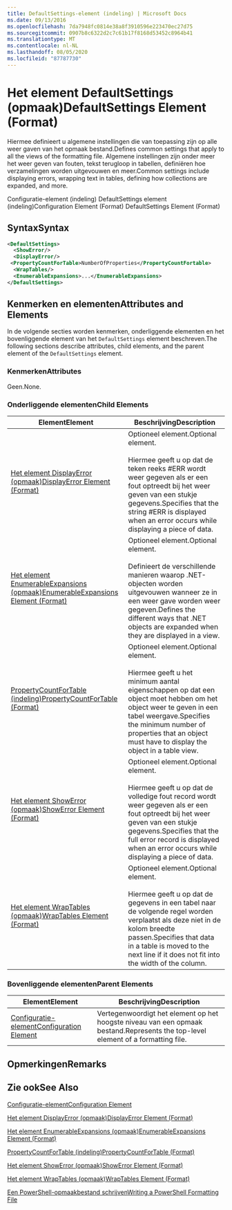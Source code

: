 ```yaml
---
title: DefaultSettings-element (indeling) | Microsoft Docs
ms.date: 09/13/2016
ms.openlocfilehash: 7da7948fc0814e38a8f3910596e223470ec27d75
ms.sourcegitcommit: 0907b8c6322d2c7c61b17f8168d53452c8964b41
ms.translationtype: MT
ms.contentlocale: nl-NL
ms.lasthandoff: 08/05/2020
ms.locfileid: "87787730"
---
```

# <a name="defaultsettings-element-format"></a><span data-ttu-id="38487-102">Het element DefaultSettings (opmaak)</span><span class="sxs-lookup"><span data-stu-id="38487-102">DefaultSettings Element (Format)</span></span>

<span data-ttu-id="38487-103">Hiermee definieert u algemene instellingen die van toepassing zijn op alle weer gaven van het opmaak bestand.</span><span class="sxs-lookup"><span data-stu-id="38487-103">Defines common settings that apply to all the views of the formatting file.</span></span> <span data-ttu-id="38487-104">Algemene instellingen zijn onder meer het weer geven van fouten, tekst terugloop in tabellen, definiëren hoe verzamelingen worden uitgevouwen en meer.</span><span class="sxs-lookup"><span data-stu-id="38487-104">Common settings include displaying errors, wrapping text in tables, defining how collections are expanded, and more.</span></span>

<span data-ttu-id="38487-105">Configuratie-element (indeling) DefaultSettings element (indeling)</span><span class="sxs-lookup"><span data-stu-id="38487-105">Configuration Element (Format) DefaultSettings Element (Format)</span></span>

## <a name="syntax"></a><span data-ttu-id="38487-106">Syntax</span><span class="sxs-lookup"><span data-stu-id="38487-106">Syntax</span></span>

```xml
<DefaultSettings>
  <ShowError/>
  <DisplayError/>
 <PropertyCountForTable>NumberOfProperties</PropertyCountFortable>
  <WrapTables/>
  <EnumerableExpansions>...</EnumerableExpansions>
</DefaultSettings>
```

## <a name="attributes-and-elements"></a><span data-ttu-id="38487-107">Kenmerken en elementen</span><span class="sxs-lookup"><span data-stu-id="38487-107">Attributes and Elements</span></span>

<span data-ttu-id="38487-108">In de volgende secties worden kenmerken, onderliggende elementen en het bovenliggende element van het `DefaultSettings` element beschreven.</span><span class="sxs-lookup"><span data-stu-id="38487-108">The following sections describe attributes, child elements, and the parent element of the `DefaultSettings` element.</span></span>

### <a name="attributes"></a><span data-ttu-id="38487-109">Kenmerken</span><span class="sxs-lookup"><span data-stu-id="38487-109">Attributes</span></span>

<span data-ttu-id="38487-110">Geen.</span><span class="sxs-lookup"><span data-stu-id="38487-110">None.</span></span>

### <a name="child-elements"></a><span data-ttu-id="38487-111">Onderliggende elementen</span><span class="sxs-lookup"><span data-stu-id="38487-111">Child Elements</span></span>

|<span data-ttu-id="38487-112">Element</span><span class="sxs-lookup"><span data-stu-id="38487-112">Element</span></span>|<span data-ttu-id="38487-113">Beschrijving</span><span class="sxs-lookup"><span data-stu-id="38487-113">Description</span></span>|
|-------------|-----------------|
|[<span data-ttu-id="38487-114">Het element DisplayError (opmaak)</span><span class="sxs-lookup"><span data-stu-id="38487-114">DisplayError Element (Format)</span></span>](./displayerror-element-format.md)|<span data-ttu-id="38487-115">Optioneel element.</span><span class="sxs-lookup"><span data-stu-id="38487-115">Optional element.</span></span><br /><br /> <span data-ttu-id="38487-116">Hiermee geeft u op dat de teken reeks #ERR wordt weer gegeven als er een fout optreedt bij het weer geven van een stukje gegevens.</span><span class="sxs-lookup"><span data-stu-id="38487-116">Specifies that the string #ERR is displayed when an error occurs while displaying a piece of data.</span></span>|
|[<span data-ttu-id="38487-117">Het element EnumerableExpansions (opmaak)</span><span class="sxs-lookup"><span data-stu-id="38487-117">EnumerableExpansions Element (Format)</span></span>](./enumerableexpansions-element-format.md)|<span data-ttu-id="38487-118">Optioneel element.</span><span class="sxs-lookup"><span data-stu-id="38487-118">Optional element.</span></span><br /><br /> <span data-ttu-id="38487-119">Definieert de verschillende manieren waarop .NET-objecten worden uitgevouwen wanneer ze in een weer gave worden weer gegeven.</span><span class="sxs-lookup"><span data-stu-id="38487-119">Defines the different ways that .NET objects are expanded when they are displayed in a view.</span></span>|
|[<span data-ttu-id="38487-120">PropertyCountForTable (indeling)</span><span class="sxs-lookup"><span data-stu-id="38487-120">PropertyCountForTable (Format)</span></span>](./propertycountfortable-element-format.md)|<span data-ttu-id="38487-121">Optioneel element.</span><span class="sxs-lookup"><span data-stu-id="38487-121">Optional element.</span></span><br /><br /> <span data-ttu-id="38487-122">Hiermee geeft u het minimum aantal eigenschappen op dat een object moet hebben om het object weer te geven in een tabel weergave.</span><span class="sxs-lookup"><span data-stu-id="38487-122">Specifies the minimum number of properties that an object must have to display the object in a table view.</span></span>|
|[<span data-ttu-id="38487-123">Het element ShowError (opmaak)</span><span class="sxs-lookup"><span data-stu-id="38487-123">ShowError Element (Format)</span></span>](./showerror-element-format.md)|<span data-ttu-id="38487-124">Optioneel element.</span><span class="sxs-lookup"><span data-stu-id="38487-124">Optional element.</span></span><br /><br /> <span data-ttu-id="38487-125">Hiermee geeft u op dat de volledige fout record wordt weer gegeven als er een fout optreedt bij het weer geven van een stukje gegevens.</span><span class="sxs-lookup"><span data-stu-id="38487-125">Specifies that the full error record is displayed when an error occurs while displaying a piece of data.</span></span>|
|[<span data-ttu-id="38487-126">Het element WrapTables (opmaak)</span><span class="sxs-lookup"><span data-stu-id="38487-126">WrapTables Element (Format)</span></span>](./wraptables-element-format.md)|<span data-ttu-id="38487-127">Optioneel element.</span><span class="sxs-lookup"><span data-stu-id="38487-127">Optional element.</span></span><br /><br /> <span data-ttu-id="38487-128">Hiermee geeft u op dat de gegevens in een tabel naar de volgende regel worden verplaatst als deze niet in de kolom breedte passen.</span><span class="sxs-lookup"><span data-stu-id="38487-128">Specifies that data in a table is moved to the next line if it does not fit into the width of the column.</span></span>|

### <a name="parent-elements"></a><span data-ttu-id="38487-129">Bovenliggende elementen</span><span class="sxs-lookup"><span data-stu-id="38487-129">Parent Elements</span></span>

|<span data-ttu-id="38487-130">Element</span><span class="sxs-lookup"><span data-stu-id="38487-130">Element</span></span>|<span data-ttu-id="38487-131">Beschrijving</span><span class="sxs-lookup"><span data-stu-id="38487-131">Description</span></span>|
|-------------|-----------------|
|[<span data-ttu-id="38487-132">Configuratie-element</span><span class="sxs-lookup"><span data-stu-id="38487-132">Configuration Element</span></span>](./configuration-element-format.md)|<span data-ttu-id="38487-133">Vertegenwoordigt het element op het hoogste niveau van een opmaak bestand.</span><span class="sxs-lookup"><span data-stu-id="38487-133">Represents the top-level element of a formatting file.</span></span>|

## <a name="remarks"></a><span data-ttu-id="38487-134">Opmerkingen</span><span class="sxs-lookup"><span data-stu-id="38487-134">Remarks</span></span>

## <a name="see-also"></a><span data-ttu-id="38487-135">Zie ook</span><span class="sxs-lookup"><span data-stu-id="38487-135">See Also</span></span>

[<span data-ttu-id="38487-136">Configuratie-element</span><span class="sxs-lookup"><span data-stu-id="38487-136">Configuration Element</span></span>](./configuration-element-format.md)

[<span data-ttu-id="38487-137">Het element DisplayError (opmaak)</span><span class="sxs-lookup"><span data-stu-id="38487-137">DisplayError Element (Format)</span></span>](./displayerror-element-format.md)

[<span data-ttu-id="38487-138">Het element EnumerableExpansions (opmaak)</span><span class="sxs-lookup"><span data-stu-id="38487-138">EnumerableExpansions Element (Format)</span></span>](./enumerableexpansions-element-format.md)

[<span data-ttu-id="38487-139">PropertyCountForTable (indeling)</span><span class="sxs-lookup"><span data-stu-id="38487-139">PropertyCountForTable (Format)</span></span>](./propertycountfortable-element-format.md)

[<span data-ttu-id="38487-140">Het element ShowError (opmaak)</span><span class="sxs-lookup"><span data-stu-id="38487-140">ShowError Element (Format)</span></span>](./showerror-element-format.md)

[<span data-ttu-id="38487-141">Het element WrapTables (opmaak)</span><span class="sxs-lookup"><span data-stu-id="38487-141">WrapTables Element (Format)</span></span>](./wraptables-element-format.md)

[<span data-ttu-id="38487-142">Een PowerShell-opmaakbestand schrijven</span><span class="sxs-lookup"><span data-stu-id="38487-142">Writing a PowerShell Formatting File</span></span>](./writing-a-powershell-formatting-file.md)
